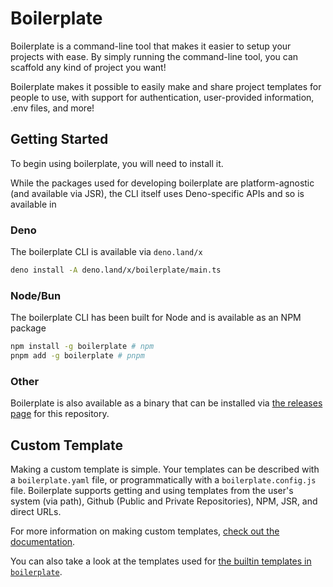 # Boilerplate

Boilerplate is a command-line tool that makes it easier to setup your projects with ease. By simply running the command-line tool, you can scaffold any kind of project you want!

Boilerplate makes it possible to easily make and share project templates for people to use, with support for authentication, user-provided information, .env files, and more!

## Getting Started
To begin using boilerplate, you will need to install it.

While the packages used for developing boilerplate are platform-agnostic (and available via JSR), the CLI itself uses Deno-specific APIs and so is available in

### Deno
The boilerplate CLI is available via `deno.land/x`

```bash
deno install -A deno.land/x/boilerplate/main.ts
```

### Node/Bun
The boilerplate CLI has been built for Node and is available as an NPM package

```bash
npm install -g boilerplate # npm
pnpm add -g boilerplate # pnpm
```

### Other
Boilerplate is also available as a binary that can be installed via [the releases page]() for this repository.

## Custom Template
Making a custom template is simple. Your templates can be described with a `boilerplate.yaml` file, or programmatically with a `boilerplate.config.js` file.
Boilerplate supports getting and using templates from the user's system (via path), Github (Public and Private Repositories), NPM, JSR, and direct URLs.

For more information on making custom templates, [check out the documentation](./docs/templates.md).

You can also take a look at the templates used for [the builtin templates in `boilerplate`](./cli/src/core).
